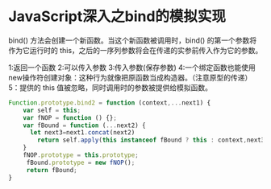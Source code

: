 # JavaScript深入之bind的模拟实现

bind() 方法会创建一个新函数。当这个新函数被调用时，bind() 的第一个参数将作为它运行时的 this，之后的一序列参数将会在传递的实参前传入作为它的参数。

1:返回一个函数
2:可以传入参数
3:传入参数(保存参数)
4:一个绑定函数也能使用new操作符创建对象：这种行为就像把原函数当成构造器。（注意原型的传递）
5：提供的 this 值被忽略，同时调用时的参数被提供给模拟函数。
```js
Function.prototype.bind2 = function (context,...next1) {
    var self = this;
    var fNOP = function () {};
    var fBound = function (...next2) {
      let next3=next1.concat(next2)
        return self.apply(this instanceof fBound ? this : context,next3);
    }
    fNOP.prototype = this.prototype;
     fBound.prototype = new fNOP();
     return fBound;
}
```
